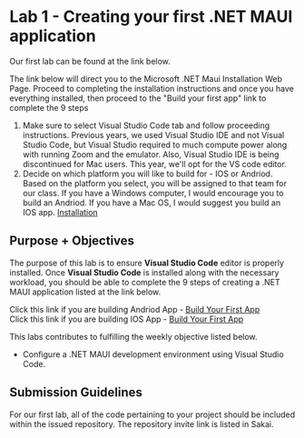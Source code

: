 # Lab 1 - Creating your first .NET MAUI application
Our first lab can be found at the link below.

The link below will direct you to the Microsoft .NET Maui Installation Web Page.  Proceed to completing the installation instructions and once you have everything installed, then proceed to the "Build your first app" link to complete the 9 steps
1.  Make sure to select Visual Studio Code tab and follow proceeding instructions. Previous years, we used Visual Studio IDE and not Visual Studio Code, but Visual Studio required to much compute power along with running Zoom and the emulator.  Also, Visual Studio IDE is being discontinued for Mac users. This year, we'll opt for the VS code editor.
2.  Decide on which platform you will like to build for - IOS or Andriod. Based on the platform you select, you will be assigned to that team for our class.  If you have a Windows computer, I would encourage you to build an Andriod.  If you have a Mac OS, I would suggest you build an IOS app.
[Installation](https://learn.microsoft.com/en-us/dotnet/maui/get-started/installation?view=net-maui-9.0&tabs=visual-studio-code)

## Purpose + Objectives
The purpose of this lab is to ensure **Visual Studio Code** editor is properly installed.  Once **Visual Studio Code** is installed along with the necessary workload, you should be able to complete the 9 steps of creating a .NET MAUI application listed at the link below.

Click this link if you are building Andriod App - [Build Your First App](https://learn.microsoft.com/en-us/dotnet/maui/get-started/first-app?pivots=devices-android&view=net-maui-9.0&tabs=visual-studio-code)  
Click this link if you are building IOS App - [Build Your First App](https://learn.microsoft.com/en-us/dotnet/maui/get-started/first-app?pivots=devices-android&view=net-maui-9.0&tabs=visual-studio-code)  

This labs contributes to fulfilling the weekly objective listed below.
   - Configure a .NET MAUI development environment using Visual Studio Code.

## Submission Guidelines
For our first lab, all of the code pertaining to your project should be included within the issued repository.  The repository invite link is listed in Sakai.
